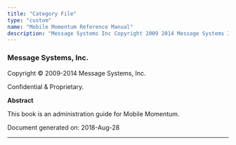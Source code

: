 ```yaml
---
title: "Category File"
type: "custom"
name: "Mobile Momentum Reference Manual"
description: "Message Systems Inc Copyright 2009 2014 Message Systems Inc Confidential Proprietary Abstract This book is an administration guide for Mobile Momentum Document generated on 2018 Aug 28 Table of Contents Preface 1 Typographical Conventions Used in This Document I Mobile Momentum SMPP 1 Overview of Mobile Momentum 1 1 Architecture..."
---
```


### Message Systems, Inc.

Copyright © 2009-2014 Message Systems, Inc.

<a name="idp144400"></a> 

Confidential & Proprietary.

**Abstract**

This book is an administration guide for Mobile Momentum.

Document generated on: 2018-Aug-28

* * *



